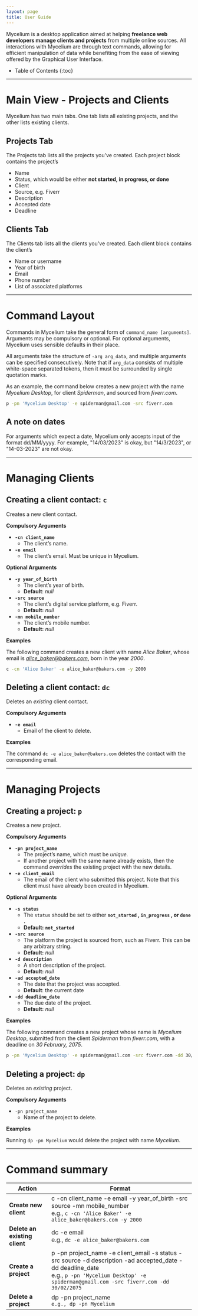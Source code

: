 ```yaml
---
layout: page
title: User Guide
---
```


Mycelium is a desktop application aimed at helping **freelance web developers manage clients and projects** from multiple online sources. All interactions with Mycelium are through text commands, allowing for efficient manipulation of data while benefiting from the ease of viewing offered by the Graphical User Interface.

* Table of Contents
{:toc}

--------------------------------------------------------------------------------------------------------------------

# Main View - Projects and Clients

Mycelium has two main tabs. One tab lists all existing projects, and the other lists existing clients.

## Projects Tab

The Projects tab lists all the projects you've created. Each project block contains the project’s

- Name
- Status, which would be either **not started, in progress, or done**
- Client
- Source, e.g. Fiverr
- Description
- Accepted date
- Deadline

## Clients Tab

The Clients tab lists all the clients you've created. Each client block contains the client’s

- Name or username
- Year of birth
- Email
- Phone number
- List of associated platforms


--------------------------------------------------------------------------------------------------------------------

# Command Layout

Commands in Mycelium take the general form of `command_name [arguments]`. Arguments may be compulsory or optional. For optional arguments, Mycelium uses sensible defaults in their place.

All arguments take the structure of `-arg arg_data`, and multiple arguments can be specified consecutively. Note that if `arg_data` consists of multiple white-space separated tokens, then it must be surrounded by single quotation marks.

As an example, the command below creates a new project with the name *Mycelium Desktop*, for client *Spiderman*, and sourced from *fiverr.com*.

```bash
p -pn 'Mycelium Desktop' -e spiderman@gmail.com -src fiverr.com
```

## A note on dates

For arguments which expect a date, Mycelium only accepts input of the format dd/MM/yyyy.
For example, "14/03/2023" is okay, but "14/3/2023", or "14-03-2023" are not okay.

--------------------------------------------------------------------------------------------------------------------

# Managing Clients

## Creating a client contact: `c`

Creates a new client contact.

**Compulsory Arguments**

- **`-cn client_name`**
    - The client’s name.
- **`-e email`**
    - The client’s email. Must be unique in Mycelium.

**Optional Arguments**

- **`-y year_of_birth`**
    - The client’s year of birth.
    - **Default**: *null*
- **`-src source`**
    - The client’s digital service platform, e.g. Fiverr.
    - **Default:** *null*
- **`-mn mobile_number`**
    - The client’s mobile number.
    - **Default:** *null*

**Examples**

The following command creates a new client with name *Alice Baker*, whose email is *alice_baker@bakers.com*, born in the year *2000*.

```bash
c -cn 'Alice Baker' -e alice_baker@bakers.com -y 2000
```

## Deleting a client contact: `dc`

Deletes an *existing* client contact.

**Compulsory Arguments**

- **`-e email`**
    - Email of the client to delete.

**Examples**

The command `dc -e alice_baker@bakers.com`  deletes the contact with the corresponding email.

--------------------------------------------------------------------------------------------------------------------
# Managing Projects

## Creating a project: `p`

Creates a new project.

**Compulsory Arguments**

- **`-pn project_name`**
    - The project’s name, which must be *unique.*
    - If another project with the same name already exists, then the command *overrides* the existing project with the new details.
- **`-e client_email`**
    - The email of the client who submitted this project. Note that this client must have already been created in Mycelium.

**Optional Arguments**

- **`-s status`**
    - The `status` should be set to either **`not_started` , `in_progress` , or `done` .**
    - **Default:** **`not_started`**
- **`-src source`**
    - The platform the project is sourced from, such as Fiverr. This can be any arbitrary string.
    - **Default:** *null*
- **`-d description`**
    - A short description of the project.
    - **Default:** *null*
- **`-ad accepted_date`**
    - The date that the project was accepted.
    - **Default**: the current date
- **`-dd deadline_date`**
    - The due date of the project.
    - **Default:** *null*

**Examples**

The following command creates a new project whose name is *Mycelium Desktop*, submitted from the client *Spiderman* from *fiverr.com*, with a deadline on *30 February, 2075*.

```bash
p -pn 'Mycelium Desktop' -e spiderman@gmail.com -src fiverr.com -dd 30/02/2075
```

## Deleting a project: `dp`

Deletes an *existing* project.

**Compulsory Arguments**

- `-pn project_name`
    - Name of the project to delete.

**Examples**

Running `dp -pn Mycelium` would delete the project with name *Mycelium*.

--------------------------------------------------------------------------------------------------------------------

# Command summary

Action | Format
--------|------------------
**Create new client** | c -cn client_name -e email -y year_of_birth -src source -mn mobile_number <br> e.g., `c -cn 'Alice Baker' -e alice_baker@bakers.com -y 2000`
**Delete an existing client** | dc -e email <br> e.g., `dc -e alice_baker@bakers.com`
**Create a project** | p -pn project_name -e client_email -s status -src source -d description -ad accepted_date -dd deadline_date <br> e.g., `p -pn 'Mycelium Desktop' -e spiderman@gmail.com -src fiverr.com -dd 30/02/2075`
**Delete a project** | dp -pn project_name <br> `e.g., dp -pn Mycelium`
